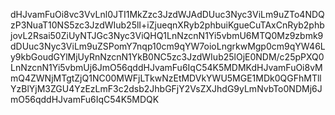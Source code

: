 dHJvamFuOi8vc3VvLnl0JTI1MkZzc3JzdWJAdDUuc3Nyc3ViLm9uZTo4NDQzP3NuaT10NS5zc3JzdWIub25lI+iZjueqnXRyb2phbuiKgueCuTAxCnRyb2phbjovL2Rsai50ZiUyNTJGc3Nyc3ViQHQ1LnNzcnN1Yi5vbmU6MTQ0Mz9zbmk9dDUuc3Nyc3ViLm9uZSPomY7nqp10cm9qYW7oioLngrkwMgp0cm9qYW46Ly9kbGoudGYlMjUyRnNzcnN1YkB0NC5zc3JzdWIub25lOjE0NDM/c25pPXQ0LnNzcnN1Yi5vbmUj6JmO56qddHJvamFu6IqC54K5MDMKdHJvamFuOi8vMmQ4ZWNjMTgtZjQ1NC00MWFjLTkwNzEtMDVkYWU5MGE1MDk0QGFhMTllYzBlYjM3ZGU4YzEzLmF3c2dsb2JhbGFjY2VsZXJhdG9yLmNvbTo0NDMj6JmO56qddHJvamFu6IqC54K5MDQK